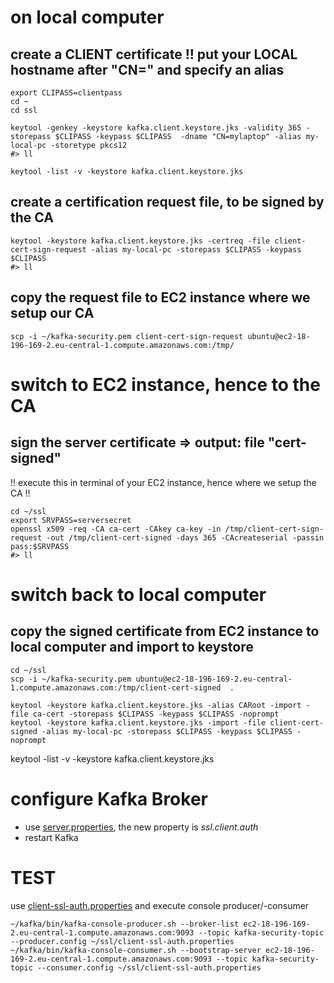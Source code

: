 # on local computer
## create a CLIENT certificate !! put your LOCAL hostname after "CN=" and specify an alias
```
export CLIPASS=clientpass
cd ~
cd ssl

keytool -genkey -keystore kafka.client.keystore.jks -validity 365 -storepass $CLIPASS -keypass $CLIPASS  -dname "CN=mylaptop" -alias my-local-pc -storetype pkcs12
#> ll

keytool -list -v -keystore kafka.client.keystore.jks
```

## create a certification request file, to be signed by the CA
```
keytool -keystore kafka.client.keystore.jks -certreq -file client-cert-sign-request -alias my-local-pc -storepass $CLIPASS -keypass $CLIPASS
#> ll
```
## copy the request file to EC2 instance where we setup our CA
```
scp -i ~/kafka-security.pem client-cert-sign-request ubuntu@ec2-18-196-169-2.eu-central-1.compute.amazonaws.com:/tmp/
```
# switch to EC2 instance, hence to the CA
## sign the server certificate => output: file "cert-signed"
!! execute this in terminal of your EC2 instance, hence where we setup the CA !!
```
cd ~/ssl
export SRVPASS=serversecret
openssl x509 -req -CA ca-cert -CAkey ca-key -in /tmp/client-cert-sign-request -out /tmp/client-cert-signed -days 365 -CAcreateserial -passin pass:$SRVPASS
#> ll
```

# switch back to local computer
## copy the signed certificate from EC2 instance to local computer and import to keystore
```
cd ~/ssl
scp -i ~/kafka-security.pem ubuntu@ec2-18-196-169-2.eu-central-1.compute.amazonaws.com:/tmp/client-cert-signed  .

keytool -keystore kafka.client.keystore.jks -alias CARoot -import -file ca-cert -storepass $CLIPASS -keypass $CLIPASS -noprompt
keytool -keystore kafka.client.keystore.jks -import -file client-cert-signed -alias my-local-pc -storepass $CLIPASS -keypass $CLIPASS -noprompt
```

keytool -list -v -keystore kafka.client.keystore.jks

# configure Kafka Broker
  * use [server.properties](./server.properties), the new property is *ssl.client.auth*
  * restart Kafka  

# TEST
use [client-ssl-auth.properties](./client-ssl-auth.properties) and execute console producer/-consumer
```
~/kafka/bin/kafka-console-producer.sh --broker-list ec2-18-196-169-2.eu-central-1.compute.amazonaws.com:9093 --topic kafka-security-topic --producer.config ~/ssl/client-ssl-auth.properties
~/kafka/bin/kafka-console-consumer.sh --bootstrap-server ec2-18-196-169-2.eu-central-1.compute.amazonaws.com:9093 --topic kafka-security-topic --consumer.config ~/ssl/client-ssl-auth.properties
```
